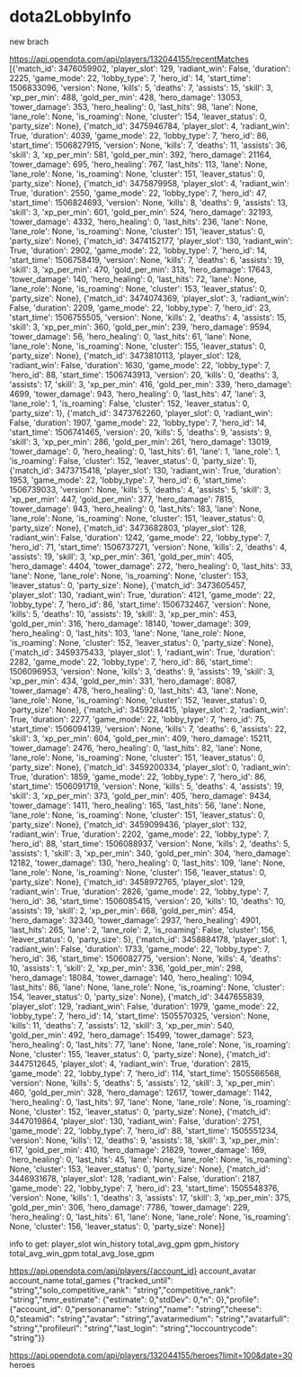 # dota2LobbyInfo

new brach 


https://api.opendota.com/api/players/132044155/recentMatches
[{'match_id': 3476059902, 'player_slot': 129, 'radiant_win': False, 'duration': 2225, 'game_mode': 22, 'lobby_type': 7, 'hero_id': 14, 'start_time': 1506833096, 'version': None, 'kills': 5, 'deaths': 7, 'assists': 15, 'skill': 3, 'xp_per_min': 488, 'gold_per_min': 428, 'hero_damage': 13053, 'tower_damage': 353, 'hero_healing': 0, 'last_hits': 98, 'lane': None, 'lane_role': None, 'is_roaming': None, 'cluster': 154, 'leaver_status': 0, 'party_size': None}, {'match_id': 3475946784, 'player_slot': 4, 'radiant_win': True, 'duration': 4039, 'game_mode': 22, 'lobby_type': 7, 'hero_id': 86, 'start_time': 1506827915, 'version': None, 'kills': 7, 'deaths': 11, 'assists': 36, 'skill': 3, 'xp_per_min': 581, 'gold_per_min': 392, 'hero_damage': 21164, 'tower_damage': 695, 'hero_healing': 767, 'last_hits': 113, 'lane': None, 'lane_role': None, 'is_roaming': None, 'cluster': 151, 'leaver_status': 0, 'party_size': None}, {'match_id': 3475879958, 'player_slot': 4, 'radiant_win': True, 'duration': 2550, 'game_mode': 22, 'lobby_type': 7, 'hero_id': 47, 'start_time': 1506824693, 'version': None, 'kills': 8, 'deaths': 9, 'assists': 13, 'skill': 3, 'xp_per_min': 601, 'gold_per_min': 524, 'hero_damage': 32193, 'tower_damage': 4332, 'hero_healing': 0, 'last_hits': 236, 'lane': None, 'lane_role': None, 'is_roaming': None, 'cluster': 151, 'leaver_status': 0, 'party_size': None}, {'match_id': 3474152177, 'player_slot': 130, 'radiant_win': True, 'duration': 2902, 'game_mode': 22, 'lobby_type': 7, 'hero_id': 14, 'start_time': 1506758419, 'version': None, 'kills': 7, 'deaths': 6, 'assists': 19, 'skill': 3, 'xp_per_min': 470, 'gold_per_min': 313, 'hero_damage': 17643, 'tower_damage': 140, 'hero_healing': 0, 'last_hits': 72, 'lane': None, 'lane_role': None, 'is_roaming': None, 'cluster': 153, 'leaver_status': 0, 'party_size': None}, {'match_id': 3474074369, 'player_slot': 3, 'radiant_win': False, 'duration': 2209, 'game_mode': 22, 'lobby_type': 7, 'hero_id': 23, 'start_time': 1506755505, 'version': None, 'kills': 2, 'deaths': 4, 'assists': 15, 'skill': 3, 'xp_per_min': 360, 'gold_per_min': 239, 'hero_damage': 9594, 'tower_damage': 56, 'hero_healing': 0, 'last_hits': 61, 'lane': None, 'lane_role': None, 'is_roaming': None, 'cluster': 155, 'leaver_status': 0, 'party_size': None}, {'match_id': 3473810113, 'player_slot': 128, 'radiant_win': False, 'duration': 1630, 'game_mode': 22, 'lobby_type': 7, 'hero_id': 88, 'start_time': 1506743913, 'version': 20, 'kills': 0, 'deaths': 3, 'assists': 17, 'skill': 3, 'xp_per_min': 416, 'gold_per_min': 339, 'hero_damage': 4699, 'tower_damage': 943, 'hero_healing': 0, 'last_hits': 47, 'lane': 3, 'lane_role': 1, 'is_roaming': False, 'cluster': 152, 'leaver_status': 0, 'party_size': 1}, {'match_id': 3473762260, 'player_slot': 0, 'radiant_win': False, 'duration': 1907, 'game_mode': 22, 'lobby_type': 7, 'hero_id': 14, 'start_time': 1506741465, 'version': 20, 'kills': 5, 'deaths': 9, 'assists': 9, 'skill': 3, 'xp_per_min': 286, 'gold_per_min': 261, 'hero_damage': 13019, 'tower_damage': 0, 'hero_healing': 0, 'last_hits': 61, 'lane': 1, 'lane_role': 1, 'is_roaming': False, 'cluster': 152, 'leaver_status': 0, 'party_size': 1}, {'match_id': 3473715418, 'player_slot': 130, 'radiant_win': True, 'duration': 1953, 'game_mode': 22, 'lobby_type': 7, 'hero_id': 6, 'start_time': 1506739033, 'version': None, 'kills': 5, 'deaths': 4, 'assists': 5, 'skill': 3, 'xp_per_min': 447, 'gold_per_min': 377, 'hero_damage': 7815, 'tower_damage': 943, 'hero_healing': 0, 'last_hits': 183, 'lane': None, 'lane_role': None, 'is_roaming': None, 'cluster': 151, 'leaver_status': 0, 'party_size': None}, {'match_id': 3473682803, 'player_slot': 128, 'radiant_win': False, 'duration': 1242, 'game_mode': 22, 'lobby_type': 7, 'hero_id': 71, 'start_time': 1506737271, 'version': None, 'kills': 2, 'deaths': 4, 'assists': 19, 'skill': 3, 'xp_per_min': 361, 'gold_per_min': 405, 'hero_damage': 4404, 'tower_damage': 272, 'hero_healing': 0, 'last_hits': 33, 'lane': None, 'lane_role': None, 'is_roaming': None, 'cluster': 153, 'leaver_status': 0, 'party_size': None}, {'match_id': 3473605457, 'player_slot': 130, 'radiant_win': True, 'duration': 4121, 'game_mode': 22, 'lobby_type': 7, 'hero_id': 86, 'start_time': 1506732467, 'version': None, 'kills': 5, 'deaths': 10, 'assists': 19, 'skill': 3, 'xp_per_min': 453, 'gold_per_min': 316, 'hero_damage': 18140, 'tower_damage': 309, 'hero_healing': 0, 'last_hits': 103, 'lane': None, 'lane_role': None, 'is_roaming': None, 'cluster': 152, 'leaver_status': 0, 'party_size': None}, {'match_id': 3459375433, 'player_slot': 1, 'radiant_win': True, 'duration': 2282, 'game_mode': 22, 'lobby_type': 7, 'hero_id': 86, 'start_time': 1506096953, 'version': None, 'kills': 3, 'deaths': 9, 'assists': 19, 'skill': 3, 'xp_per_min': 434, 'gold_per_min': 331, 'hero_damage': 8087, 'tower_damage': 478, 'hero_healing': 0, 'last_hits': 43, 'lane': None, 'lane_role': None, 'is_roaming': None, 'cluster': 152, 'leaver_status': 0, 'party_size': None}, {'match_id': 3459284415, 'player_slot': 2, 'radiant_win': True, 'duration': 2277, 'game_mode': 22, 'lobby_type': 7, 'hero_id': 75, 'start_time': 1506094139, 'version': None, 'kills': 7, 'deaths': 6, 'assists': 22, 'skill': 3, 'xp_per_min': 604, 'gold_per_min': 409, 'hero_damage': 15211, 'tower_damage': 2476, 'hero_healing': 0, 'last_hits': 82, 'lane': None, 'lane_role': None, 'is_roaming': None, 'cluster': 151, 'leaver_status': 0, 'party_size': None}, {'match_id': 3459200334, 'player_slot': 0, 'radiant_win': True, 'duration': 1859, 'game_mode': 22, 'lobby_type': 7, 'hero_id': 86, 'start_time': 1506091719, 'version': None, 'kills': 5, 'deaths': 4, 'assists': 19, 'skill': 3, 'xp_per_min': 373, 'gold_per_min': 405, 'hero_damage': 9434, 'tower_damage': 1411, 'hero_healing': 165, 'last_hits': 56, 'lane': None, 'lane_role': None, 'is_roaming': None, 'cluster': 151, 'leaver_status': 0, 'party_size': None}, {'match_id': 3459099436, 'player_slot': 132, 'radiant_win': True, 'duration': 2202, 'game_mode': 22, 'lobby_type': 7, 'hero_id': 88, 'start_time': 1506088937, 'version': None, 'kills': 2, 'deaths': 5, 'assists': 1, 'skill': 3, 'xp_per_min': 340, 'gold_per_min': 304, 'hero_damage': 12182, 'tower_damage': 130, 'hero_healing': 0, 'last_hits': 109, 'lane': None, 'lane_role': None, 'is_roaming': None, 'cluster': 156, 'leaver_status': 0, 'party_size': None}, {'match_id': 3458972765, 'player_slot': 129, 'radiant_win': True, 'duration': 2826, 'game_mode': 22, 'lobby_type': 7, 'hero_id': 36, 'start_time': 1506085415, 'version': 20, 'kills': 10, 'deaths': 10, 'assists': 19, 'skill': 2, 'xp_per_min': 668, 'gold_per_min': 454, 'hero_damage': 32340, 'tower_damage': 2937, 'hero_healing': 4901, 'last_hits': 265, 'lane': 2, 'lane_role': 2, 'is_roaming': False, 'cluster': 156, 'leaver_status': 0, 'party_size': 5}, {'match_id': 3458884178, 'player_slot': 1, 'radiant_win': False, 'duration': 1733, 'game_mode': 22, 'lobby_type': 7, 'hero_id': 36, 'start_time': 1506082775, 'version': None, 'kills': 4, 'deaths': 10, 'assists': 1, 'skill': 2, 'xp_per_min': 336, 'gold_per_min': 298, 'hero_damage': 18084, 'tower_damage': 140, 'hero_healing': 1094, 'last_hits': 86, 'lane': None, 'lane_role': None, 'is_roaming': None, 'cluster': 154, 'leaver_status': 0, 'party_size': None}, {'match_id': 3447655839, 'player_slot': 129, 'radiant_win': False, 'duration': 1979, 'game_mode': 22, 'lobby_type': 7, 'hero_id': 14, 'start_time': 1505570325, 'version': None, 'kills': 11, 'deaths': 7, 'assists': 12, 'skill': 3, 'xp_per_min': 540, 'gold_per_min': 492, 'hero_damage': 15499, 'tower_damage': 523, 'hero_healing': 0, 'last_hits': 77, 'lane': None, 'lane_role': None, 'is_roaming': None, 'cluster': 155, 'leaver_status': 0, 'party_size': None}, {'match_id': 3447512645, 'player_slot': 4, 'radiant_win': True, 'duration': 2815, 'game_mode': 22, 'lobby_type': 7, 'hero_id': 114, 'start_time': 1505566568, 'version': None, 'kills': 5, 'deaths': 5, 'assists': 12, 'skill': 3, 'xp_per_min': 460, 'gold_per_min': 328, 'hero_damage': 12617, 'tower_damage': 1142, 'hero_healing': 0, 'last_hits': 97, 'lane': None, 'lane_role': None, 'is_roaming': None, 'cluster': 152, 'leaver_status': 0, 'party_size': None}, {'match_id': 3447019864, 'player_slot': 130, 'radiant_win': False, 'duration': 2751, 'game_mode': 22, 'lobby_type': 7, 'hero_id': 88, 'start_time': 1505551234, 'version': None, 'kills': 12, 'deaths': 9, 'assists': 18, 'skill': 3, 'xp_per_min': 617, 'gold_per_min': 410, 'hero_damage': 21829, 'tower_damage': 169, 'hero_healing': 0, 'last_hits': 45, 'lane': None, 'lane_role': None, 'is_roaming': None, 'cluster': 153, 'leaver_status': 0, 'party_size': None}, {'match_id': 3446931678, 'player_slot': 128, 'radiant_win': False, 'duration': 2187, 'game_mode': 22, 'lobby_type': 7, 'hero_id': 23, 'start_time': 1505548376, 'version': None, 'kills': 1, 'deaths': 3, 'assists': 17, 'skill': 3, 'xp_per_min': 375, 'gold_per_min': 306, 'hero_damage': 7786, 'tower_damage': 229, 'hero_healing': 0, 'last_hits': 61, 'lane': None, 'lane_role': None, 'is_roaming': None, 'cluster': 156, 'leaver_status': 0, 'party_size': None}]

info to get:
player_slot
win_history
total_avg_gpm
gpm_history
total_avg_win_gpm
total_avg_lose_gpm

https://api.opendota.com/api/players/{account_id}
account_avatar
account_name
total_games
{"tracked_until": "string","solo_competitive_rank": "string","competitive_rank": "string","mmr_estimate": {"estimate": 0,"stdDev": 0,"n": 0},"profile": {"account_id": 0,"personaname": "string","name": "string","cheese": 0,"steamid": "string","avatar": "string","avatarmedium": "string","avatarfull": "string","profileurl": "string","last_login": "string","loccountrycode": "string"}}

https://api.opendota.com/api/players/132044155/heroes?limit=100&date=30
heroes